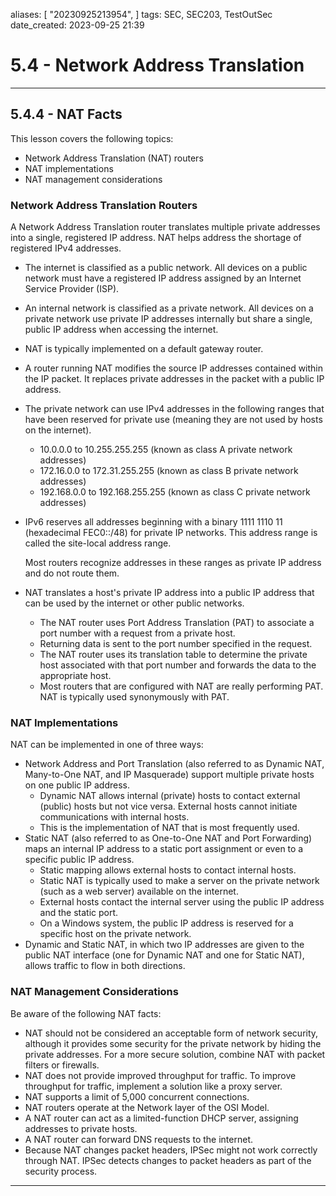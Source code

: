 

aliases: [ "20230925213954",  ]
tags: SEC, SEC203, TestOutSec
date_created: 2023-09-25 21:39
# 5.4 - Network Address Translation
---
## 5.4.4 - NAT Facts
This lesson covers the following topics:

- Network Address Translation (NAT) routers
- NAT implementations
- NAT management considerations

### Network Address Translation Routers
A Network Address Translation router translates multiple private addresses into a single, registered IP address. NAT helps address the shortage of registered IPv4 addresses.

- The internet is classified as a public network. All devices on a public network must have a registered IP address assigned by an Internet Service Provider (ISP).
- An internal network is classified as a private network. All devices on a private network use private IP addresses internally but share a single, public IP address when accessing the internet.
- NAT is typically implemented on a default gateway router.
- A router running NAT modifies the source IP addresses contained within the IP packet. It replaces private addresses in the packet with a public IP address.
- The private network can use IPv4 addresses in the following ranges that have been reserved for private use (meaning they are not used by hosts on the internet).
    - 10.0.0.0 to 10.255.255.255 (known as class A private network addresses)
    - 172.16.0.0 to 172.31.255.255 (known as class B private network addresses)
    - 192.168.0.0 to 192.168.255.255 (known as class C private network addresses)
- IPv6 reserves all addresses beginning with a binary 1111 1110 11 (hexadecimal FEC0::/48) for private IP networks. This address range is called the site-local address range.
    
    Most routers recognize addresses in these ranges as private IP address and do not route them.
    
- NAT translates a host's private IP address into a public IP address that can be used by the internet or other public networks.
    - The NAT router uses Port Address Translation (PAT) to associate a port number with a request from a private host.
    - Returning data is sent to the port number specified in the request.
    - The NAT router uses its translation table to determine the private host associated with that port number and forwards the data to the appropriate host.
    - Most routers that are configured with NAT are really performing PAT. NAT is typically used synonymously with PAT.

### NAT Implementations
NAT can be implemented in one of three ways:
- Network Address and Port Translation (also referred to as Dynamic NAT, Many-to-One NAT, and IP Masquerade) support multiple private hosts on one public IP address.
    - Dynamic NAT allows internal (private) hosts to contact external (public) hosts but not vice versa. External hosts cannot initiate communications with internal hosts.
    - This is the implementation of NAT that is most frequently used.
- Static NAT (also referred to as One-to-One NAT and Port Forwarding) maps an internal IP address to a static port assignment or even to a specific public IP address.
    - Static mapping allows external hosts to contact internal hosts.
    - Static NAT is typically used to make a server on the private network (such as a web server) available on the internet.
    - External hosts contact the internal server using the public IP address and the static port.
    - On a Windows system, the public IP address is reserved for a specific host on the private network.
- Dynamic and Static NAT, in which two IP addresses are given to the public NAT interface (one for Dynamic NAT and one for Static NAT), allows traffic to flow in both directions.

### NAT Management Considerations
Be aware of the following NAT facts:

- NAT should not be considered an acceptable form of network security, although it provides some security for the private network by hiding the private addresses. For a more secure solution, combine NAT with packet filters or firewalls.
- NAT does not provide improved throughput for traffic. To improve throughput for traffic, implement a solution like a proxy server.
- NAT supports a limit of 5,000 concurrent connections.
- NAT routers operate at the Network layer of the OSI Model.
- A NAT router can act as a limited-function DHCP server, assigning addresses to private hosts.
- A NAT router can forward DNS requests to the internet.
- Because NAT changes packet headers, IPSec might not work correctly through NAT. IPSec detects changes to packet headers as part of the security process.

---
